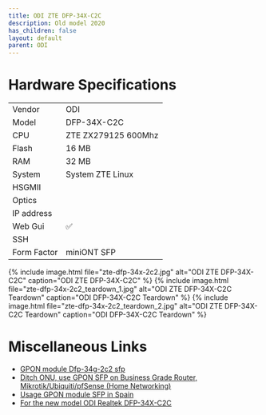 ```yaml
---
title: ODI ZTE DFP-34X-C2C
description: Old model 2020
has_children: false
layout: default
parent: ODI
---
```


# Hardware Specifications

|             |                     |
| ----------- | ------------------- |
| Vendor      | ODI                 |
| Model       | DFP-34X-C2C         |
| CPU         | ZTE ZX279125 600Mhz |
| Flash       | 16 MB               |
| RAM         | 32 MB               |
| System      | System ZTE Linux    |
| HSGMII      |                     |
| Optics      |                     |
| IP address  |                     |
| Web Gui     | ✅                  |
| SSH         |                     |
| Form Factor | miniONT SFP         |


{% include image.html file="zte-dfp-34x-2c2.jpg" alt="ODI ZTE DFP-34X-C2C" caption="ODI ZTE DFP-34X-C2C" %}
{% include image.html file="zte-dfp-34x-2c2_teardown_1.jpg" alt="ODI ZTE DFP-34X-C2C Teardown" caption="ODI DFP-34X-C2C Teardown" %}
{% include image.html file="zte-dfp-34x-2c2_teardown_2.jpg" alt="ODI ZTE DFP-34X-C2C Teardown" caption="ODI DFP-34X-C2C Teardown" %}


# Miscellaneous Links

- [GPON module Dfp-34g-2c2 sfp](https://forum.openwrt.org/t/gpon-module-dfp-34g-2c2-sfp/51641)
- [Ditch ONU, use GPON SFP on Business Grade Router, Mikrotik/Ubiquiti/pfSense (Home Networking)](https://forum.lowyat.net/topic/4925452)
- [Usage GPON module SFP in Spain](https://forum.mikrotik.com/viewtopic.php?t=116364&start=300)
- [For the new model ODI Realtek DFP-34X-C2C](/ont-odi-realtek-dfp-34x-2c2)

